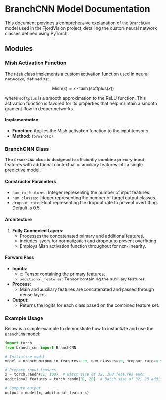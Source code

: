 # BranchCNN Model Documentation

This document provides a comprehensive explanation of the `BranchCNN` model used in the FjordVision project, detailing the custom neural network classes defined using PyTorch.

## Modules

### Mish Activation Function

The `Mish` class implements a custom activation function used in neural networks, defined as:

$$
\text{Mish}(x) = x \cdot \tanh(\text{softplus}(x))
$$

where `softplus` is a smooth approximation to the ReLU function. This activation function is favored for its properties that help maintain a smooth gradient flow in deeper networks.

#### Implementation

- **Function**: Applies the Mish activation function to the input tensor `x`.
- **Method**: `forward(x)`

### BranchCNN Class

The `BranchCNN` class is designed to efficiently combine primary input features with additional contextual or auxiliary features into a single predictive model.

#### Constructor Parameters

- `num_in_features`: Integer representing the number of input features.
- `num_classes`: Integer representing the number of target output classes.
- `dropout_rate`: Float representing the dropout rate to prevent overfitting. Default is 0.5.

#### Architecture

1. **Fully Connected Layers**:
   - Processes the concatenated primary and additional features.
   - Includes layers for normalization and dropout to prevent overfitting.
   - Employs Mish activation function throughout for non-linearity.

#### Forward Pass

- **Inputs**:
  - `x`: Tensor containing the primary features.
  - `additional_features`: Tensor containing the auxiliary features.
- **Process**:
  - Main and auxiliary features are concatenated and passed through dense layers.
- **Output**:
  - Returns the logits for each class based on the combined feature set.

### Example Usage

Below is a simple example to demonstrate how to instantiate and use the `BranchCNN` model:

```python
import torch
from branch_cnn import BranchCNN

# Initialize model
model = BranchCNN(num_in_features=100, num_classes=10, dropout_rate=0.5)

# Prepare input tensors
x = torch.randn(32, 100)  # Batch size of 32, 100 features each
additional_features = torch.randn(32, 20)  # Batch size of 32, 20 additional features each

# Compute output
output = model(x, additional_features)
